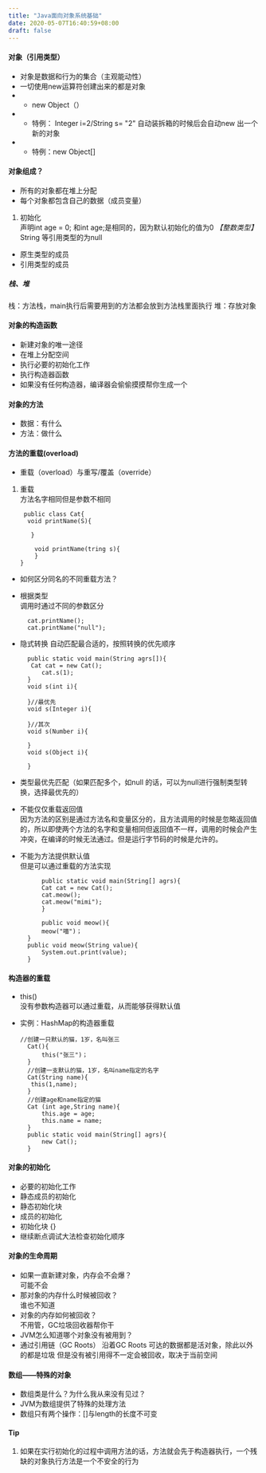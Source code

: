 ```yaml
---
title: "Java面向对象系统基础"
date: 2020-05-07T16:40:59+08:00
draft: false
---
```

#### 对象（引用类型）
- 对象是数据和行为的集合（主观能动性）
- 一切使用new运算符创建出来的都是对象
- - new Object（）
- - 特例： Integer  i=2/String s= "2" 自动装拆箱的时候后会自动new 出一个新的对象
- - 特例：new Object[]
####  对象组成？
- 所有的对象都在堆上分配
- 每个对象都包含⾃⼰的数据（成员变量）
1. 初始化   
  声明int age = 0; 和int age;是相同的，因为默认初始化的值为0 *【整数类型】*   
  String 等引用类型的为null
- 原⽣类型的成员
- 引⽤类型的成员
##### 栈、堆
栈：方法栈，main执行后需要用到的方法都会放到方法栈里面执行
堆：存放对象
#### 对象的构造函数
- 新建对象的唯⼀途径
- 在堆上分配空间
- 执⾏必要的初始化⼯作
- 执⾏构造器函数
- 如果没有任何构造器，编译器会偷偷摸摸帮你⽣成⼀个

#### 对象的方法
- 数据：有什么
- 方法：做什么

#### 方法的重载(overload)
- 重载（overload）与重写/覆盖（override）
1. 重载  
 方法名字相同但是参数不相同


        public class Cat{
         void printName(S){
              
          }
           
           void printName(tring s){
           }
       }

- 如何区分同名的不同重载⽅法？
- 根据类型  
调用时通过不同的参数区分


        cat.printName();
        cat.printName("null");
- 隐式转换
  自动匹配最合适的，按照转换的优先顺序



        public static void main(String agrs[]){
         Cat cat = new Cat();
            cat.s(1);
        }
        void s(int i){
           
        }//最优先
        void s(Integer i){
        
        }//其次
        void s(Number i){
        
        }
        void s(Object i){
        
        }
- 类型最优先匹配（如果匹配多个，如null 的话，可以为null进行强制类型转换，选择最优先的）
- 不能仅仅重载返回值  
因为方法的区别是通过方法名和变量区分的，且方法调用的时候是忽略返回值的，所以即使两个方法的名字和变量相同但返回值不一样，调用的时候会产生冲突，在编译的时候无法通过。但是运行字节码的时候是允许的。
- 不能为⽅法提供默认值  
  但是可以通过重载的方法实现


            public static void main(String[] agrs){
            Cat cat = new Cat();
            cat.meow();
            cat.meow("mimi");
            }
    
            public void meow(){
            meow("喵")；
        }
        public void meow(String value){
            System.out.print(value);
        }
    
#### 构造器的重载
- this()  
没有参数构造器可以通过重载，从而能够获得默认值
- 实例：HashMap的构造器重载



      //创建一只默认的猫，1岁，名叫张三
        Cat(){
            this("张三")；
        }
        //创建一支默认的猫，1岁，名叫name指定的名字
        Cat(String name){
         this(1,name);
        }
        //创建age和name指定的猫
        Cat (int age,String name){
            this.age = age;
            this.name = name;
        }
        public static void main(String[] agrs){
            new Cat();
        }
    
    
#### 对象的初始化
- 必要的初始化⼯作
- 静态成员的初始化
- 静态初始化块
- 成员的初始化
- 初始化块 {}
- 继续断点调试⼤法检查初始化顺序

#### 对象的⽣命周期
- 如果⼀直新建对象，内存会不会爆？  
可能不会
- 那对象的内存什么时候被回收？  
谁也不知道
- 对象的内存如何被回收？  
  不⽤管，GC垃圾回收器帮你⼲
- JVM怎么知道哪个对象没有被⽤到？
- 通过引⽤链（GC Roots）
  沿着GC Roots 可达的数据都是活对象，除此以外的都是垃圾
  但是没有被引用得不一定会被回收，取决于当前空间
#### 数组——特殊的对象
- 数组类是什么？为什么我从来没有⻅过？
- JVM为数组提供了特殊的处理⽅法
- 数组只有两个操作：[]与length的⻓度不可变
#### Tip
1. 如果在实行初始化的过程中调用方法的话，方法就会先于构造器执行，一个残缺的对象执行方法是一个不安全的行为
